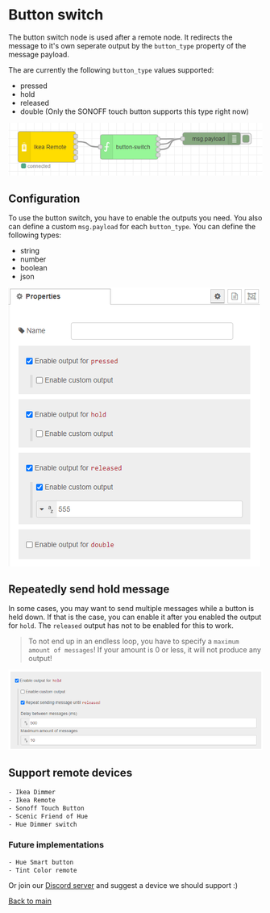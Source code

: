 # Button switch

The button switch node is used after a remote node. It redirects the message to it's own seperate output by the ```button_type``` property of the message payload.

The are currently the following ```button_type``` values supported:

- pressed
- hold 
- released
- double (Only the SONOFF touch button supports this type right now)

![img](img/button-switch-flow.png)

## Configuration

To use the button switch, you have to enable the outputs you need. You also can define a custom ```msg.payload``` for each ```button_type```. You can define the following types:

- string
- number
- boolean
- json

![img](img/button-switch-config.png)

## Repeatedly send hold message

In some cases, you may want to send multiple messages while a button is held down. If that is the case, you can enable it after you enabled the output for ```hold```. The ```released``` output has not to be enabled for this to work.

> To not end up in an endless loop, you have to specify a ```maximum amount of messages```! If your amount is 0 or less, it will not produce any output!

![img](img/button-switch-config-hold-repeat.png)


## Support remote devices

    - Ikea Dimmer
    - Ikea Remote
    - Sonoff Touch Button
    - Scenic Friend of Hue
    - Hue Dimmer switch

### Future implementations

    - Hue Smart button
    - Tint Color remote
    
Or join our [Discord server](https://discord.gg/4qCMEhJ) and suggest a device we should support :) 

[Back to main](../../README.MD)
